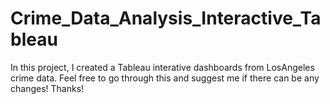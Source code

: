 # Crime_Data_Analysis_Interactive_Tableau
In this project, I created a Tableau interative dashboards from LosAngeles crime data.
Feel free to go through this and suggest me if there can be any changes!
Thanks!
